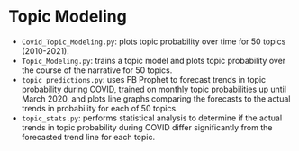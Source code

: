 # Topic Modeling
- `Covid_Topic_Modeling.py`: plots topic probability over time for 50 topics (2010-2021).
- `Topic_Modeling.py`: trains a topic model and plots topic probability over the course of the narrative for 50 topics.
- `topic_predictions.py`: uses FB Prophet to forecast trends in topic probability during COVID, trained on monthly topic probabilities up until March 2020, and plots line graphs comparing the forecasts to the actual trends in probability for each of 50 topics.
- `topic_stats.py`: performs statistical analysis to determine if the actual trends in topic probability during COVID differ significantly from the forecasted trend line for each topic.
